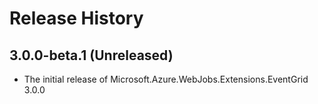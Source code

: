 # Release History

## 3.0.0-beta.1 (Unreleased)

- The initial release of Microsoft.Azure.WebJobs.Extensions.EventGrid 3.0.0
